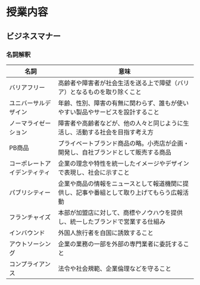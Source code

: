 # 授業内容

## ビジネスマナー

### 名詞解釈
| 名詞 | 意味 |
|----------|------|
| バリアフリー | 高齢者や障害者が社会生活を送る上で障壁（バリア）となるものを取り除くこと |
| ユニバーサルデザイン | 年齢、性別、障害の有無に関わらず、誰もが使いやすい製品やサービスを設計すること |
| ノーマライゼーション | 障害者や高齢者などが、他の人々と同じように生活し、活動する社会を目指す考え方 |
| PB商品 | プライベートブランド商品の略。小売店が企画・開発し、自社ブランドとして販売する商品 |
| コーポレートアイデンティティ | 企業の理念や特性を統一したイメージやデザインで表現し、社会に示すこと |
| パブリシティー | 企業や商品の情報をニュースとして報道機関に提供し、記事や番組として取り上げてもらう広報活動 |
| フランチャイズ | 本部が加盟店に対して、商標やノウハウを提供し、統一したブランドで営業する仕組み |
| インバウンド | 外国人旅行者を自国に誘致すること |
| アウトソーシング | 企業の業務の一部を外部の専門業者に委託すること |
| コンプライアンス | 法令や社会規範、企業倫理などを守ること |